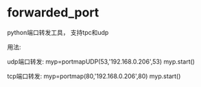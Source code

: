 # forwarded_port
python端口转发工具， 支持tpc和udp

用法:

udp端口转发:
myp=portmapUDP(53,'192.168.0.206',53)
myp.start()

tcp端口转发:
myp=portmap(80,'192.168.0.206',80)
myp.start()

